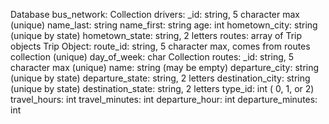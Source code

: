 Database bus_network:
  Collection drivers:
    _id: string, 5 character max (unique)
    name_last: string
    name_first: string
    age: int
    hometown_city: string (unique by state)
    hometown_state: string, 2 letters
    routes: array of Trip objects
      Trip Object:
        route_id: string, 5 character max, comes from routes collection (unique)
        day_of_week: char
  Collection routes:
    _id: string, 5 character max (unique)
    name: string (may be empty)
    departure_city: string (unique by state)
    departure_state: string, 2 letters
    destination_city: string (unique by state)
    destination_state: string, 2 letters
    type_id: int ( 0, 1, or 2)
    travel_hours: int
    travel_minutes: int
    departure_hour: int
    departure_minutes: int

